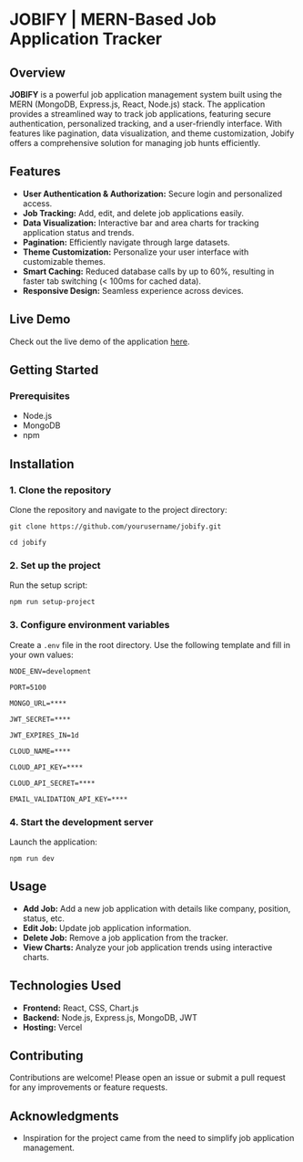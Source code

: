 # JOBIFY | MERN-Based Job Application Tracker

## Overview

**JOBIFY** is a powerful job application management system built using the MERN (MongoDB, Express.js, React, Node.js) stack. The application provides a streamlined way to track job applications, featuring secure authentication, personalized tracking, and a user-friendly interface. With features like pagination, data visualization, and theme customization, Jobify offers a comprehensive solution for managing job hunts efficiently.

## Features

- **User Authentication & Authorization:** Secure login and personalized access.
- **Job Tracking:** Add, edit, and delete job applications easily.
- **Data Visualization:** Interactive bar and area charts for tracking application status and trends.
- **Pagination:** Efficiently navigate through large datasets.
- **Theme Customization:** Personalize your user interface with customizable themes.
- **Smart Caching:** Reduced database calls by up to 60%, resulting in faster tab switching (< 100ms for cached data).
- **Responsive Design:** Seamless experience across devices.

## Live Demo

Check out the live demo of the application [here](https://jobify-chaitanyamands-projects.vercel.app/).

## Getting Started

### Prerequisites

- Node.js
- MongoDB
- npm

## Installation

### 1. Clone the repository

Clone the repository and navigate to the project directory:

`git clone https://github.com/yourusername/jobify.git`

`cd jobify`

### 2. Set up the project

Run the setup script:

`npm run setup-project`

### 3. Configure environment variables

Create a `.env` file in the root directory. Use the following template and fill in your own values:

`NODE_ENV=development`

`PORT=5100`

`MONGO_URL=****`

`JWT_SECRET=****`

`JWT_EXPIRES_IN=1d`

`CLOUD_NAME=****`

`CLOUD_API_KEY=****`

`CLOUD_API_SECRET=****`

`EMAIL_VALIDATION_API_KEY=****`

### 4. Start the development server

Launch the application:

`npm run dev`

## Usage

- **Add Job:** Add a new job application with details like company, position, status, etc.
- **Edit Job:** Update job application information.
- **Delete Job:** Remove a job application from the tracker.
- **View Charts:** Analyze your job application trends using interactive charts.

## Technologies Used

- **Frontend:** React, CSS, Chart.js
- **Backend:** Node.js, Express.js, MongoDB, JWT
- **Hosting:** Vercel

## Contributing

Contributions are welcome! Please open an issue or submit a pull request for any improvements or feature requests.

## Acknowledgments

- Inspiration for the project came from the need to simplify job application management.
